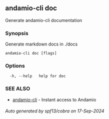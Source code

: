 ## andamio-cli doc

Generate andamio-cli documentation

### Synopsis


Generate markdown docs in ./docs	
	

```
andamio-cli doc [flags]
```

### Options

```
  -h, --help   help for doc
```

### SEE ALSO

* [andamio-cli](andamio-cli.md)	 - Instant access to Andamio

###### Auto generated by spf13/cobra on 17-Sep-2024
